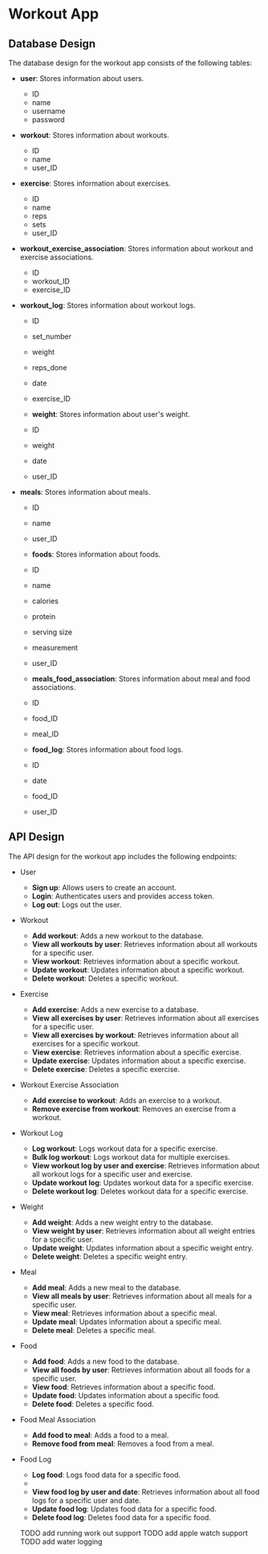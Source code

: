 # Workout App

## Database Design

The database design for the workout app consists of the following tables:

- **user**: Stores information about users.

  - ID
  - name
  - username
  - password

- **workout**: Stores information about workouts.

  - ID
  - name
  - user_ID

- **exercise**: Stores information about exercises.

  - ID
  - name
  - reps
  - sets
  - user_ID

- **workout_exercise_association**: Stores information about workout and exercise associations.

  - ID
  - workout_ID
  - exercise_ID

- **workout_log**: Stores information about workout logs.

  - ID
  - set_number
  - weight
  - reps_done
  - date
  - exercise_ID

  - **weight**: Stores information about user's weight.

  - ID
  - weight
  - date
  - user_ID

- **meals**: Stores information about meals.

  - ID
  - name
  - user_ID

  - **foods**: Stores information about foods.

  - ID
  - name
  - calories
  - protein
  - serving size
  - measurement
  - user_ID

  - **meals_food_association**: Stores information about meal and food associations.

  - ID
  - food_ID
  - meal_ID

  - **food_log**: Stores information about food logs.

  - ID
  - date
  - food_ID
  - user_ID

## API Design

The API design for the workout app includes the following endpoints:

- User

  - **Sign up**: Allows users to create an account.
  - **Login**: Authenticates users and provides access token.
  - **Log out**: Logs out the user.

- Workout

  - **Add workout**: Adds a new workout to the database.
  - **View all workouts by user**: Retrieves information about all workouts for a specific user.
  - **View workout**: Retrieves information about a specific workout.
  - **Update workout**: Updates information about a specific workout.
  - **Delete workout**: Deletes a specific workout.

- Exercise

  - **Add exercise**: Adds a new exercise to a database.
  - **View all exercises by user**: Retrieves information about all exercises for a specific user.
  - **View all exercises by workout**: Retrieves information about all exercises for a specific workout.
  - **View exercise**: Retrieves information about a specific exercise.
  - **Update exercise**: Updates information about a specific exercise.
  - **Delete exercise**: Deletes a specific exercise.

- Workout Exercise Association

  - **Add exercise to workout**: Adds an exercise to a workout.
  - **Remove exercise from workout**: Removes an exercise from a workout.

- Workout Log

  - **Log workout**: Logs workout data for a specific exercise.
  - **Bulk log workout**: Logs workout data for multiple exercises.
  - **View workout log by user and exercise**: Retrieves information about all workout logs for a specific user and exercise.
  - **Update workout log**: Updates workout data for a specific exercise.
  - **Delete workout log**: Deletes workout data for a specific exercise.

- Weight

  - **Add weight**: Adds a new weight entry to the database.
  - **View weight by user**: Retrieves information about all weight entries for a specific user.
  - **Update weight**: Updates information about a specific weight entry.
  - **Delete weight**: Deletes a specific weight entry.

- Meal

  - **Add meal**: Adds a new meal to the database.
  - **View all meals by user**: Retrieves information about all meals for a specific user.
  - **View meal**: Retrieves information about a specific meal.
  - **Update meal**: Updates information about a specific meal.
  - **Delete meal**: Deletes a specific meal.

- Food

  - **Add food**: Adds a new food to the database.
  - **View all foods by user**: Retrieves information about all foods for a specific user.
  - **View food**: Retrieves information about a specific food.
  - **Update food**: Updates information about a specific food.
  - **Delete food**: Deletes a specific food.

- Food Meal Association

  - **Add food to meal**: Adds a food to a meal.
  - **Remove food from meal**: Removes a food from a meal.

- Food Log

  - **Log food**: Logs food data for a specific food.
  -
  - **View food log by user and date**: Retrieves information about all food logs for a specific user and date.
  - **Update food log**: Updates food data for a specific food.
  - **Delete food log**: Deletes food data for a specific food.

  TODO add running work out support
  TODO add apple watch support
  TODO add water logging
